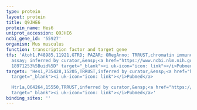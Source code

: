 ```yaml
---
type: protein
layout: protein
title: Q9JHE6
protein_name: Hes6
uniprot_accession: Q9JHE6
ncbi_gene_id: '55927'
organism: Mus musculus
function: transcription factor and target gene
tfs: 'Atoh1,P48985,11921,GTRD; PAZAR; ORegAnno; TRRUST,chromatin immunoprecipitation
  assay; inferred by curator,&ensp;<a href="https://www.ncbi.nlm.nih.gov/pubmed/?term=17826772;
  18971253%5Buid%5D" target="_blank"><i uk-icon="icon: link"></i>Pubmed</a>'
targets: 'Hes1,P35428,15205,TRRUST,inferred by curator,&ensp;<a href="https://www.ncbi.nlm.nih.gov/pubmed/?term=10851137%5Buid%5D"
  target="_blank"><i uk-icon="icon: link"></i>Pubmed</a>

  Htr1a,Q64264,15550,TRRUST,inferred by curator,&ensp;<a href="https://www.ncbi.nlm.nih.gov/pubmed/?term=18499474%5Buid%5D"
  target="_blank"><i uk-icon="icon: link"></i>Pubmed</a>'
binding_sites: ''
---
```

